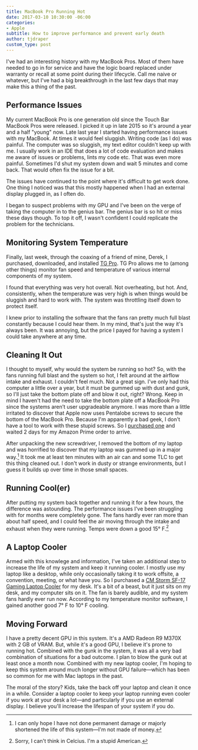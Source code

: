 ```yaml
---
title: MacBook Pro Running Hot
date: 2017-03-10 10:30:00 -06:00
categories:
- Apple
subtitle: How to improve performance and prevent early death
author: tjdraper
custom_type: post
---
```


I've had an interesting history with my MacBook Pros. Most of them have needed to go in for service and have the logic board replaced under warranty or recall at some point during their lifecycle. Call me naive or whatever, but I've had a big breakthrough in the last few days that may make this a thing of the past.

## Performance Issues

My current MacBook Pro is one generation old since the Touch Bar MacBook Pros were released. I picked it up in late 2015 so it's around a year and a half "young" now. Late last year I started having performance issues with my MacBook. At times it would feel sluggish. Writing code (as I do) was painful. The computer was so sluggish, my text editor couldn't keep up with me. I usually work in an IDE that does a lot of code evaluation and makes me aware of issues or problems, lints my code etc. That was even more painful. Sometimes I'd shut my system down and wait 5 minutes and come back. That would often fix the issue for a bit.

The issues have continued to the point where it's difficult to get work done. One thing I noticed was that this mostly happened when I had an external display plugged in, as I often do.

I began to suspect problems with my GPU and I've been on the verge of taking the computer in to the genius bar. The genius bar is so hit or miss these days though. To top it off, I wasn't confident I could replicate the problem for the technicians.

## Monitoring System Temperature

Finally, last week, through the coaxing of a friend of mine, Derek, I purchased, downloaded, and installed [TG Pro](https://www.tunabellysoftware.com/tgpro/). TG Pro allows me to (among other things) monitor fan speed and temperature of various internal components of my system.

I found that everything was very hot overall. Not overheating, but hot. And, consistently, when the temperature was very high is when things would be sluggish and hard to work with. The system was throttling itself down to protect itself.

I knew prior to installing the software that the fans ran pretty much full blast constantly because I could hear them. In my mind, that's just the way it's always been. It was annoying, but the price I payed for having a system I could take anywhere at any time.

## Cleaning It Out

I thought to myself, why would the system be running so hot? So, with the fans running full blast and the system so hot, I felt around at the airflow intake and exhaust. I couldn't feel much. Not a great sign. I've only had this computer a little over a year, but it must be gummed up with dust and gunk, so I'll just take the bottom plate off and blow it out, right? Wrong. Keep in mind I haven't had the need to take the bottom plate off a MacBook Pro since the systems aren’t user upgradeable anymore. I was more than a little irritated to discover that Apple now uses Pentalobe screws to secure the bottom of the MacBook Pro. Because I'm apparently a bad geek, I don't have a tool to work with these stupid screws. So I [purchased one](https://www.amazon.com/gp/product/B009339VAA/) and waited 2 days for my Amazon Prime order to arrive.

After unpacking the new screwdriver, I removed the bottom of my laptop and was horrified to discover that my laptop was gummed up in a major way.[^majorway] It took me at least ten minutes with an air can and some TLC to get this thing cleaned out. I don't work in dusty or strange environments, but I guess it builds up over time in those small spaces.

## Running Cool(er)

After putting my system back together and running it for a few hours, the difference was astounding. The performance issues I've been struggling with for months were completely gone. The fans hardly ever ran more than about half speed, and I could feel the air moving through the intake and exhaust when they were running. Temps were down a good 15° F.[^temp]

## A Laptop Cooler

Armed with this knowlege and information, I've taken an additional step to increase the life of my system and keep it running cooler. I mostly use my laptop like a desktop, while only occasionally taking it to work offsite, a convention, meeting, or what have you. So I purchased a [CM Storm SF-17 Gaming Laptop Cooler](https://www.amazon.com/gp/product/B00E5AEITU/) for my desk. It's a bit of a beast, but it just sits on my desk, and my computer sits on it. The fan is barely audible, and my system fans hardly ever run now. According to my temperature monitor software, I gained another good 7° F to 10° F cooling.

## Moving Forward

I have a pretty decent GPU in this system. It's a AMD Radeon R9 M370X with 2 GB of VRAM. But, while it's a good GPU, I believe it's prone to running hot. Combined with the gunk in the system, it was all a very bad combination of situations for a bad outcome. I plan to blow the gunk out at least once a month now. Combined with my new laptop cooler, I'm hoping to keep this system around much longer without GPU failure—which has been so common for me with Mac laptops in the past.

The moral of the story? Kids, take the back off your laptop and clean it once in a while. Consider a laptop cooler to keep your laptop running even cooler if you work at your desk a lot—and particularly if you use an external display. I believe you'll increase the lifespan of your system if you do.

[^majorway]: I can only hope I have not done permanent damage or majorly shortened the life of this system—I'm not made of money.

[^temp]: Sorry, I can't think in Celcius. I'm a stupid American.
